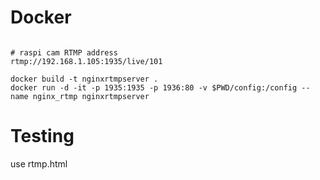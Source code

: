# Docker
<pre><code>
# raspi cam RTMP address
rtmp://192.168.1.105:1935/live/101

docker build -t nginxrtmpserver .
docker run -d -it -p 1935:1935 -p 1936:80 -v $PWD/config:/config --name nginx_rtmp nginxrtmpserver
</code></pre>


# Testing
use rtmp.html
